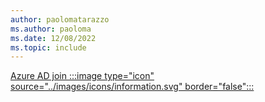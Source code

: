 ```yaml
---
author: paolomatarazzo
ms.author: paoloma
ms.date: 12/08/2022
ms.topic: include
---
```


[Azure AD join :::image type="icon" source="../images/icons/information.svg" border="false":::](../identity-protection/hello-for-business/hello-how-it-works-technology.md#azure-active-directory-join "Learn more here")